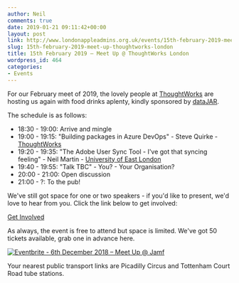 ```yaml
---
author: Neil
comments: true
date: 2019-01-21 09:11:42+00:00
layout: post
link: http://www.londonappleadmins.org.uk/events/15th-february-2019-meet-up-thoughtworks-london/
slug: 15th-february-2019-meet-up-thoughtworks-london
title: 15th February 2019 – Meet Up @ ThoughtWorks London
wordpress_id: 464
categories:
- Events
---
```





For our February meet of 2019, the lovely people at [ThoughtWorks](https://www.thoughtworks.com/) are hosting us again with food drinks aplenty, kindly sponsored by [dataJAR](https://datajar.co.uk/).







The schedule is as follows:







  * 18:30 - 19:00: Arrive and mingle
  * 19:00 - 19:15: "Building packages in Azure DevOps" - Steve Quirke - [ThoughtWorks](https://www.thoughtworks.com/)
  * 19:20 - 19:35: "The Adobe User Sync Tool - I've got that syncing feeling" - Neil Martin - [University of East London](https://www.uel.ac.uk/)
  * 19:40 - 19:55: "Talk TBC" - You? - Your Organisation?
  * 20:00 - 21:00: Open discussion
  * 21:00 - ?: To the pub!






We've still got space for one or two speakers - if you'd like to present, we'd love to hear from you. Click the link below to get involved: 







[Get Involved](/get-involved)







As always, the event is free to attend but space is limited. We've got 50 tickets available, grab one in advance here.





[![Eventbrite - 6th December 2018 – Meet Up @ Jamf](https://www.eventbrite.com/custombutton?eid=39292147872)](https://www.eventbrite.com/e/15th-february-2019-meet-up-thougtworks-tickets-55110724661?utm-medium=discovery&utm-campaign=social&utm-content=attendeeshare&aff=escb&utm-source=cp&utm-term=listing)





Your nearest public transport links are Picadilly Circus and Tottenham Court Road tube stations.



